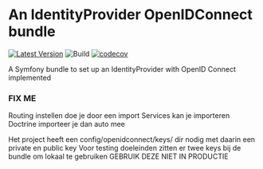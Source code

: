 # An IdentityProvider OpenIDConnect bundle
[![Latest Version](http://img.shields.io/packagist/v/coddin-web/idp-openid-connect-bundle.svg?style=flat-square)](https://github.com/coddin-web/idp-openid-connect-bundle/releases)
![Build](https://github.com/coddin-web/idp-openid-connect-bundle/actions/workflows/ci.yml/badge.svg?event=push)
[![codecov](https://codecov.io/gh/coddin-web/idp-openid-connect-bundle/branch/main/graph/badge.svg?token=BRH4XEU1VK)](https://codecov.io/gh/coddin-web/idp-openid-connect-bundle)

A Symfony bundle to set up an IdentityProvider with OpenID Connect implemented

### FIX ME ####

Routing instellen doe je door een import
Services kan je importeren
Doctrine importeer je dan auto mee

Het project heeft een config/openidconnect/keys/ dir nodig met daarin een private en public key
Voor testing doeleinden zitten er twee keys bij de bundle om lokaal te gebruiken
GEBRUIK DEZE NIET IN PRODUCTIE
